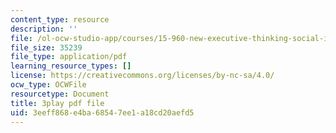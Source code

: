 ```yaml
---
content_type: resource
description: ''
file: /ol-ocw-studio-app/courses/15-960-new-executive-thinking-social-impact-technology-projects-fall-2017-spring-2018/3eeff868e4ba68547ee1a18cd20aefd5_HaySEpWEsdU.pdf
file_size: 35239
file_type: application/pdf
learning_resource_types: []
license: https://creativecommons.org/licenses/by-nc-sa/4.0/
ocw_type: OCWFile
resourcetype: Document
title: 3play pdf file
uid: 3eeff868-e4ba-6854-7ee1-a18cd20aefd5
---
```

